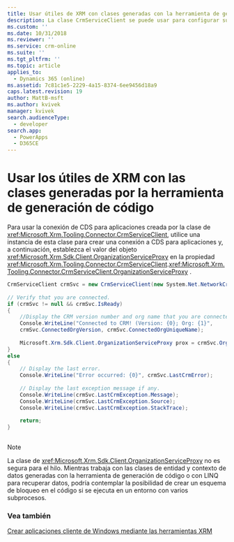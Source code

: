 ```yaml
---
title: Usar útiles de XRM con clases generadas con la herramienta de generación de código (Common Data Service para aplicaciones)| Microsoft Docs
description: La clase CrmServiceClient se puede usar para configurar sus clases de entidad y contexto de datos con la herramienta de generación de código. La muestra muestra cómo crear una conexión a CDS para aplicaciones mediante una instancia de esta clase y definir el valor del objeto OrganizationServiceProxy para la propiedad CrmServiceClient.OrganizationServiceProxy.
ms.custom: ''
ms.date: 10/31/2018
ms.reviewer: ''
ms.service: crm-online
ms.suite: ''
ms.tgt_pltfrm: ''
ms.topic: article
applies_to:
  - Dynamics 365 (online)
ms.assetid: 7c81c1e5-2229-4a15-8374-6ee9456d18a9
caps.latest.revision: 19
author: MattB-msft
ms.author: kvivek
manager: kvivek
search.audienceType:
  - developer
search.app:
  - PowerApps
  - D365CE
---
```

# <a name="use-xrm-tooling-with-classes-generated-using-the-code-generation-tool"></a>Usar los útiles de XRM con las clases generadas por la herramienta de generación de código

<!-- TODO:
The <xref:Microsoft.Xrm.Tooling.Connector> assembly doesn’t directly provide interfaces for the entity and data context classes generated using the code-generation tool. However, you can use the CDS for Apps connection created by the <xref:Microsoft.Xrm.Tooling.Connector.CrmServiceClient> class to set up your entity and data context classes by using the code-generation tool. More information: [Create Early Bound Entity Classes with the Code Generation Tool (CrmSvcUtil.exe)](../org-service/create-early-bound-entity-classes-code-generation-tool.md) -->
  
 Para usar la conexión de CDS para aplicaciones creada por la clase de <xref:Microsoft.Xrm.Tooling.Connector.CrmServiceClient>, utilice una instancia de esta clase para crear una conexión a CDS para aplicaciones y, a continuación, establezca el valor del objeto <xref:Microsoft.Xrm.Sdk.Client.OrganizationServiceProxy> en la propiedad <xref:Microsoft.Xrm.Tooling.Connector.CrmServiceClient>.<xref:Microsoft.Xrm.Tooling.Connector.CrmServiceClient.OrganizationServiceProxy> .  
  
```csharp  
CrmServiceClient crmSvc = new CrmServiceClient(new System.Net.NetworkCredential("<UserName>", "<Password>",“<Domain>”),"<Server>", "<Port>", "<OrgName>");  
  
// Verify that you are connected.  
if (crmSvc != null && crmSvc.IsReady)  
{  
    //Display the CRM version number and org name that you are connected to  
    Console.WriteLine("Connected to CRM! (Version: {0}; Org: {1}",   
    crmSvc.ConnectedOrgVersion, crmSvc.ConnectedOrgUniqueName);  
  
    Microsoft.Xrm.Sdk.Client.OrganizationServiceProxy prox = crmSvc.OrganizationServiceProxy;   
}  
else  
{  
    // Display the last error.  
    Console.WriteLine("Error occurred: {0}", crmSvc.LastCrmError);  
  
    // Display the last exception message if any.  
    Console.WriteLine(crmSvc.LastCrmException.Message);  
    Console.WriteLine(crmSvc.LastCrmException.Source);  
    Console.WriteLine(crmSvc.LastCrmException.StackTrace);  
  
    return;  
}  
  
```  
  
> [!NOTE]
>  La clase de <xref:Microsoft.Xrm.Sdk.Client.OrganizationServiceProxy> no es segura para el hilo. Mientras trabaja con las clases de entidad y contexto de datos generadas con la herramienta de generación de código o con LINQ para recuperar datos, podría contemplar la posibilidad de crear un esquema de bloqueo en el código si se ejecuta en un entorno con varios subprocesos.  
  
### <a name="see-also"></a>Vea también  

<!-- TODO:
[Use the IOrganizationService Web Service to Read and Write Data or Metadata](../org-service/use-organization-service-read-write-data-metadata.md)<br /> -->
[Crear aplicaciones cliente de Windows mediante las herramientas XRM](build-windows-client-applications-xrm-tools.md)
